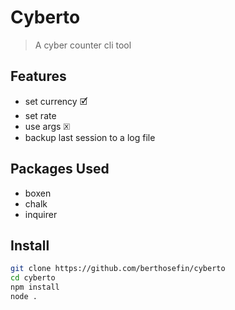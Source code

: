 # Cyberto

> A cyber counter cli tool

## Features

- set currency 🗹
- set rate
- use args 🗵
- backup last session to a log file

## Packages Used

- boxen
- chalk
- inquirer

## Install

```bash
git clone https://github.com/berthosefin/cyberto
cd cyberto
npm install
node .
```
